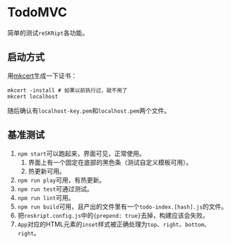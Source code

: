 # TodoMVC

简单的测试`reSKRipt`各功能。

## 启动方式

用[mkcert](https://github.com/FiloSottile/mkcert)生成一下证书：

```shell
mkcert -install # 如果以前执行过，就不用了
mkcert localhost
```

随后确认有`localhost-key.pem`和`localhost.pem`两个文件。

## 基准测试

1. `npm start`可以跑起来，界面可见，正常使用。
    1. 界面上有一个固定在底部的黑色条（测试自定义模板可用）。
    2. 热更新可用。
2. `npm run play`可用，有热更新。
3. `npm run test`可通过测试。
4. `npm run lint`可用。
5. `npm run build`可用，且产出的文件里有一个`todo-index.[hash].js`的文件。
6. 把`reskript.config.js`中的`{prepend: true}`去掉，构建应该会失败。
7. `App`对应的HTML元素的`inset`样式被正确处理为`top`、`right`、`bottom`、`right`。
